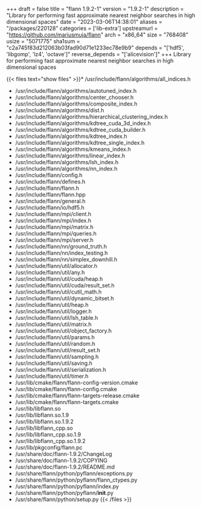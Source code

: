 +++
draft = false
title = "flann 1.9.2-1"
version = "1.9.2-1"
description = "Library for performing fast approximate nearest neighbor searches in high dimensional spaces"
date = "2023-03-06T14:38:01"
aliases = "/packages/220128"
categories = ['lib-extra']
upstreamurl = "https://github.com/mariusmuja/flann"
arch = "x86_64"
size = "768408"
usize = "5071775"
sha1sum = "c2a745f83d212063b03fad90d71e1233ec78e9b9"
depends = "['hdf5', 'libgomp', 'lz4', 'octave']"
reverse_depends = "['alicevision']"
+++
Library for performing fast approximate nearest neighbor searches in high dimensional spaces

{{< files text="show files" >}}* /usr/include/flann/algorithms/all_indices.h
* /usr/include/flann/algorithms/autotuned_index.h
* /usr/include/flann/algorithms/center_chooser.h
* /usr/include/flann/algorithms/composite_index.h
* /usr/include/flann/algorithms/dist.h
* /usr/include/flann/algorithms/hierarchical_clustering_index.h
* /usr/include/flann/algorithms/kdtree_cuda_3d_index.h
* /usr/include/flann/algorithms/kdtree_cuda_builder.h
* /usr/include/flann/algorithms/kdtree_index.h
* /usr/include/flann/algorithms/kdtree_single_index.h
* /usr/include/flann/algorithms/kmeans_index.h
* /usr/include/flann/algorithms/linear_index.h
* /usr/include/flann/algorithms/lsh_index.h
* /usr/include/flann/algorithms/nn_index.h
* /usr/include/flann/config.h
* /usr/include/flann/defines.h
* /usr/include/flann/flann.h
* /usr/include/flann/flann.hpp
* /usr/include/flann/general.h
* /usr/include/flann/io/hdf5.h
* /usr/include/flann/mpi/client.h
* /usr/include/flann/mpi/index.h
* /usr/include/flann/mpi/matrix.h
* /usr/include/flann/mpi/queries.h
* /usr/include/flann/mpi/server.h
* /usr/include/flann/nn/ground_truth.h
* /usr/include/flann/nn/index_testing.h
* /usr/include/flann/nn/simplex_downhill.h
* /usr/include/flann/util/allocator.h
* /usr/include/flann/util/any.h
* /usr/include/flann/util/cuda/heap.h
* /usr/include/flann/util/cuda/result_set.h
* /usr/include/flann/util/cutil_math.h
* /usr/include/flann/util/dynamic_bitset.h
* /usr/include/flann/util/heap.h
* /usr/include/flann/util/logger.h
* /usr/include/flann/util/lsh_table.h
* /usr/include/flann/util/matrix.h
* /usr/include/flann/util/object_factory.h
* /usr/include/flann/util/params.h
* /usr/include/flann/util/random.h
* /usr/include/flann/util/result_set.h
* /usr/include/flann/util/sampling.h
* /usr/include/flann/util/saving.h
* /usr/include/flann/util/serialization.h
* /usr/include/flann/util/timer.h
* /usr/lib/cmake/flann/flann-config-version.cmake
* /usr/lib/cmake/flann/flann-config.cmake
* /usr/lib/cmake/flann/flann-targets-release.cmake
* /usr/lib/cmake/flann/flann-targets.cmake
* /usr/lib/libflann.so
* /usr/lib/libflann.so.1.9
* /usr/lib/libflann.so.1.9.2
* /usr/lib/libflann_cpp.so
* /usr/lib/libflann_cpp.so.1.9
* /usr/lib/libflann_cpp.so.1.9.2
* /usr/lib/pkgconfig/flann.pc
* /usr/share/doc/flann-1.9.2/ChangeLog
* /usr/share/doc/flann-1.9.2/COPYING
* /usr/share/doc/flann-1.9.2/README.md
* /usr/share/flann/python/pyflann/exceptions.py
* /usr/share/flann/python/pyflann/flann_ctypes.py
* /usr/share/flann/python/pyflann/index.py
* /usr/share/flann/python/pyflann/__init__.py
* /usr/share/flann/python/setup.py
{{< /files >}}
